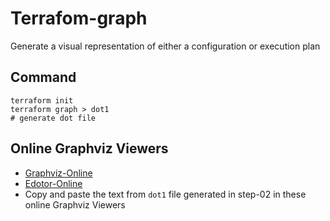 # Terrafom-graph
Generate a visual representation of either a configuration or execution plan
## Command
```t
terraform init
terraform graph > dot1
# generate dot file 
```
## Online Graphviz Viewers
- [Graphviz-Online](https://dreampuf.github.io/GraphvizOnline/)
- [Edotor-Online](https://edotor.net/)
- Copy and paste the text from `dot1` file generated in step-02 in these online Graphviz Viewers

